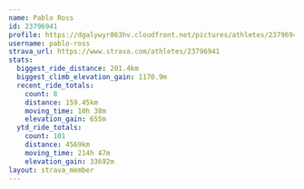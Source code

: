 ```yaml
---
name: Pablo Ross
id: 23796941
profile: https://dgalywyr863hv.cloudfront.net/pictures/athletes/23796941/14615399/1/large.jpg
username: pablo-ross
strava_url: https://www.strava.com/athletes/23796941
stats:
  biggest_ride_distance: 201.4km
  biggest_climb_elevation_gain: 1170.9m
  recent_ride_totals:
    count: 8
    distance: 159.45km
    moving_time: 10h 38m
    elevation_gain: 655m
  ytd_ride_totals:
    count: 101
    distance: 4569km
    moving_time: 214h 47m
    elevation_gain: 33692m
layout: strava_member
--- 
```

